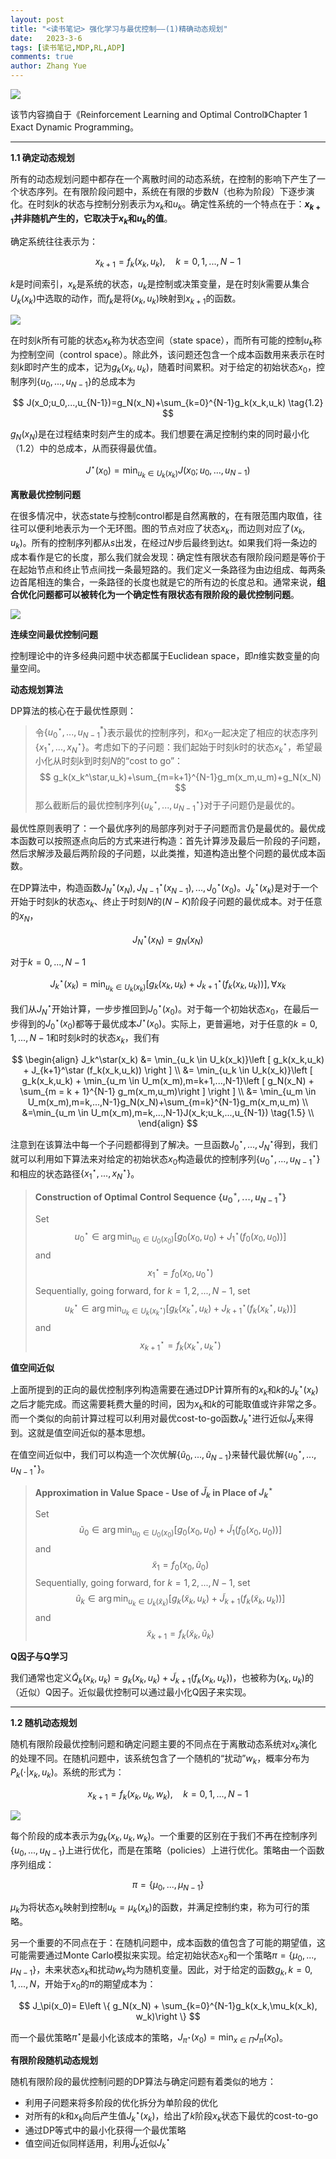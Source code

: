 ```yaml
---
layout: post
title: "<读书笔记> 强化学习与最优控制——(1)精确动态规划"
date:   2023-3-6
tags: [读书笔记,MDP,RL,ADP]
comments: true
author: Zhang Yue
---
```


<a href="https://smms.app/image/4ZwvenYtO3ygQP1" target="_blank"><img src="https://s2.loli.net/2023/09/14/4ZwvenYtO3ygQP1.png" align="center"></a>


该节内容摘自于《Reinforcement Learning and Optimal Control》Chapter 1 Exact Dynamic Programming。

---------------

**1.1 确定动态规划**

所有的动态规划问题中都存在一个离散时间的动态系统，在控制的影响下产生了一个状态序列。在有限阶段问题中，系统在有限的步数$N$（也称为阶段）下逐步演化。在时刻$k$的状态与控制分别表示为$x_k$和$u_k$。确定性系统的一个特点在于：**$x_{k+1}$并非随机产生的，它取决于$x_k$和$u_k$的值**。

确定系统往往表示为：


$$
x_{k+1} = f_k(x_k, u_k), \quad k=0,1,...,N-1 \tag{1.1}
$$


$k$是时间索引，$x_k$是系统的状态，$u_k$是控制或决策变量，是在时刻$k$需要从集合$U_k(x_k)$中选取的动作，而$f_k$是将$(x_k,u_k)$映射到$x_{k+1}$的函数。



<a href="https://smms.app/image/ZDAXz3aLqxjdcHS" target="_blank" align="mid"><img src="https://s2.loli.net/2023/03/06/ZDAXz3aLqxjdcHS.png" ></a>



在时刻$k$所有可能的状态$x_k$称为状态空间（state space），而所有可能的控制$u_k$称为控制空间（control space）。除此外，该问题还包含一个成本函数用来表示在时刻$k$即时产生的成本，记为$g_k(x_k,u_k)$，随着时间累积。对于给定的初始状态$x_0$，控制序列$\{u_0,...,u_{N-1}\}$的总成本为


$$
J(x_0;u_0,...,u_{N-1})=g_N(x_N)+\sum_{k=0}^{N-1}g_k(x_k,u_k) \tag{1.2}
$$


$g_N(x_N)$是在过程结束时刻产生的成本。我们想要在满足控制约束的同时最小化（1.2）中的总成本，从而获得最优值。


$$
J^\star(x_0)= \min_{u_k \in U_k(x_k)}J(x_0;u_0,...,u_{N-1})
$$


**离散最优控制问题**

在很多情况中，状态state与控制control都是自然离散的，在有限范围内取值，往往可以便利地表示为一个无环图。图的节点对应了状态$x_k$，而边则对应了$(x_k,u_k)$。所有的控制序列都从$s$出发，在经过$N$步后最终到达$t$。如果我们将一条边的成本看作是它的长度，那么我们就会发现：确定性有限状态有限阶段问题是等价于在起始节点和终止节点间找一条最短路的。我们定义一条路径为由边组成、每两条边首尾相连的集合，一条路径的长度也就是它的所有边的长度总和。通常来说，**组合优化问题都可以被转化为一个确定性有限状态有限阶段的最优控制问题**。



<a href="https://smms.app/image/TIR145WabzJxDtO" target="_blank" align="mid"><img src="https://s2.loli.net/2023/03/06/TIR145WabzJxDtO.png" ></a>



**连续空间最优控制问题**

控制理论中的许多经典问题中状态都属于Euclidean space，即$n$维实数变量的向量空间。



**动态规划算法**

DP算法的核心在于最优性原则：

> 令$\{u_0^\star,...,u_{N-1}^*\}$表示最优的控制序列，和$x_0$一起决定了相应的状态序列$\{x_1^\star,...,x_N^\star\}$。考虑如下的子问题：我们起始于时刻$k$时的状态$x_k^\star$，希望最小化从时刻$k$到时刻$N$的“cost to go”：
> $$
> g_k(x_k^\star,u_k)+\sum_{m=k+1}^{N-1}g_m(x_m,u_m)+g_N(x_N)
> $$
> 那么截断后的最优控制序列$\{u_k^\star,...,u_{N-1}^\star\}$对于子问题仍是最优的。

最优性原则表明了：一个最优序列的局部序列对于子问题而言仍是最优的。最优成本函数可以按照逐点向后的方式来进行构造：首先计算涉及最后一阶段的子问题，然后求解涉及最后两阶段的子问题，以此类推，知道构造出整个问题的最优成本函数。

在DP算法中，构造函数$J_N^\star(x_N),J^\star_{N-1}(x_{N-1}),...,J_0^\star(x_0)$。$J_k^\star(x_k)$是对于一个开始于时刻$k$的状态$x_k$、终止于时刻$N$的$(N-K)$阶段子问题的最优成本。对于任意的$x_N$，


$$
J_N^\star(x_N)=g_N(x_N) \tag{1.3}
$$


对于$k=0,...,N-1$


$$
J_k^\star(x_k)=\min_{u_k \in U_k(x_k)} \left [ g_k(x_k,u_k) + J_{k+1}^\star(f_k(x_k,u_k))\right ], \forall x_k \tag{1.4}
$$


我们从$J_{N}^\star$开始计算，一步步推回到$J_0^\star(x_0)$。对于每一个初始状态$x_0$，在最后一步得到的$J_0^\star(x_0)$都等于最优成本$J^\star(x_0)$。实际上，更普遍地，对于任意的$k=0,1,...,N-1$和时刻$k$时的状态$x_k$，我们有


$$
\begin{align}
J_k^\star(x_k) &= \min_{u_k \in U_k(x_k)}\left [ g_k(x_k,u_k) + J_{k+1}^\star (f_k(x_k,u_k)) \right ] \\
&= \min_{u_k \in U_k(x_k)}\left [ g_k(x_k,u_k) + \min_{u_m \in U_m(x_m),m=k+1,...,N-1}\left [ g_N(x_N) + \sum_{m = k + 1}^{N-1} g_m(x_m,u_m)\right ] \right ] \\
&= \min_{u_m \in U_m(x_m),m=k,...,N-1}g_N(x_N)+\sum_{m=k}^{N-1}g_m(x_m,u_m) \\
&=\min_{u_m \in U_m(x_m),m=k,...,N-1}J(x_k;u_k,...,u_{N-1}) \tag{1.5} \\
\end{align}
$$


注意到在该算法中每一个子问题都得到了解决。一旦函数$J_0^\star,...,J_N^\star$得到，我们就可以利用如下算法来对给定的初始状态$x_0$构造最优的控制序列$\{u_0^\star,...,u_{N-1}^\star\}$和相应的状态路径$\{x_1^\star,...,x_N^\star \}$。

> **Construction of Optimal Control Sequence $\{u_0^\star,...,u_{N-1}^\star\}$**
>
> Set
> $$
> u_0^\star \in \arg \min_{u_0\in U_0(x_0)} \left [ g_0(x_0,u_0) + J_1^\star (f_0(x_0,u_0))\right ]
> $$
> and
> $$
> x_1^\star =f_0(x_0,u_0^\star)
> $$
> Sequentially, going forward, for $k=1,2,...,N-1$, set
> $$
> u_k^\star \in \arg \min_{u_k\in U_k(x_k^\star)} \left [ g_k(x_k^\star,u_k) + J_{k+1}^\star (f_k(x_k^\star,u_k))\right ]
> $$
> and
> $$
> x_{k+1}^\star =f_k(x_k^\star,u_k^\star)
> $$



**值空间近似**

上面所提到的正向的最优控制序列构造需要在通过DP计算所有的$x_k$和$k$的$J^\star_k(x_k)$之后才能完成。而这需要耗费大量的时间，因为$x_k$和$k$的可能取值或许非常之多。而一个类似的向前计算过程可以利用对最优cost-to-go函数$J_k^\star$进行近似$\tilde{J}_k$来得到。这就是值空间近似的基本思想。

在值空间近似中，我们可以构造一个次优解$\{\tilde{u}_0,...,\tilde{u}_{N-1}\}$来替代最优解$\{u_0^\star,...,u_{N-1}^\star \}$。

> **Approximation in Value Space - Use of  $\tilde{J}_k$ in Place of $J_k^{\star}$**
>
> Set
> $$
> \tilde{u}_0 \in \arg \min_{u_0\in U_0(x_0)} \left [ g_0(x_0,u_0) + \tilde{J}_1 (f_0(x_0,u_0))\right ]
> $$
> and
> $$
> \tilde{x}_1 =f_0(x_0,\tilde{u}_0)
> $$
> Sequentially, going forward, for $k=1,2,...,N-1$, set
> $$
> \tilde{u}_k \in \arg \min_{u_k\in U_k(\tilde{x}_k)} \left [ g_k(\tilde{x}_k,u_k) + \tilde{J}_{k+1} (f_k(\tilde{x}_k,u_k))\right ]
> $$
> and
> $$
> \tilde{x}_{k+1} =f_k(\tilde{x}_k,\tilde{u}_k)
> $$



**Q因子与Q学习**

我们通常也定义$\tilde{Q}_k(x_k,u_k)=g_k(x_k,u_k) + \tilde{J}_{k+1}(f_k(x_k,u_k))$，也被称为$(x_k,u_k)$的（近似）Q因子。近似最优控制可以通过最小化Q因子来实现。

-----------

**1.2 随机动态规划**

随机有限阶段最优控制问题和确定问题主要的不同点在于离散动态系统对$x_k$演化的处理不同。在随机问题中，该系统包含了一个随机的“扰动”$w_k$，概率分布为$P_k(\cdot \vert x_k,u_k)$。系统的形式为：


$$
x_{k+1} = f_k (x_k,u_k,w_k), \quad k=0,1,...,N-1
$$


<a href="https://smms.app/image/mCXcqAUzgwu1y4F" target="_blank" align="mid"><img src="https://s2.loli.net/2023/03/06/mCXcqAUzgwu1y4F.png" ></a>



每个阶段的成本表示为$g_k(x_k,u_k,w_k)$。一个重要的区别在于我们不再在控制序列$\{u_0,...,u_{N-1}\}$上进行优化，而是在策略（policies）上进行优化。策略由一个函数序列组成：


$$
\pi = \{\mu_0,...,\mu_{N-1}\}
$$


$\mu_k$为将状态$x_k$映射到控制$u_k=\mu_k(x_k)$的函数，并满足控制约束，称为可行的策略。

另一个重要的不同点在于：在随机问题中，成本函数的值包含了可能的期望值，这可能需要通过Monte Carlo模拟来实现。给定初始状态$x_0$和一个策略$\pi=\{\mu_0,...,\mu_{N-1}\}$，未来状态$x_k$和扰动$w_k$均为随机变量。因此，对于给定的函数$g_k,k=0,1,...,N$，开始于$x_0$的$\pi$的期望成本为：


$$
J_\pi(x_0)= E\left \{ g_N(x_N) + \sum_{k=0}^{N-1}g_k(x_k,\mu_k(x_k), w_k)\right \}
$$


而一个最优策略$\pi^\star$是最小化该成本的策略，$J_{\pi^\star}(x_0) = \min_{x \in \Pi} J_{\pi}(x_0)$。



**有限阶段随机动态规划**

随机有限阶段的最优控制问题的DP算法与确定问题有着类似的地方：

- 利用子问题来将多阶段的优化拆分为单阶段的优化
- 对所有的$k$和$x_k$向后产生值$J_k^\star(x_k)$，给出了$k$阶段$x_k$状态下最优的cost-to-go
- 通过DP等式中的最小化获得一个最优策略
- 值空间近似同样适用，利用$\tilde{J}_k$近似$J_k^\star$

